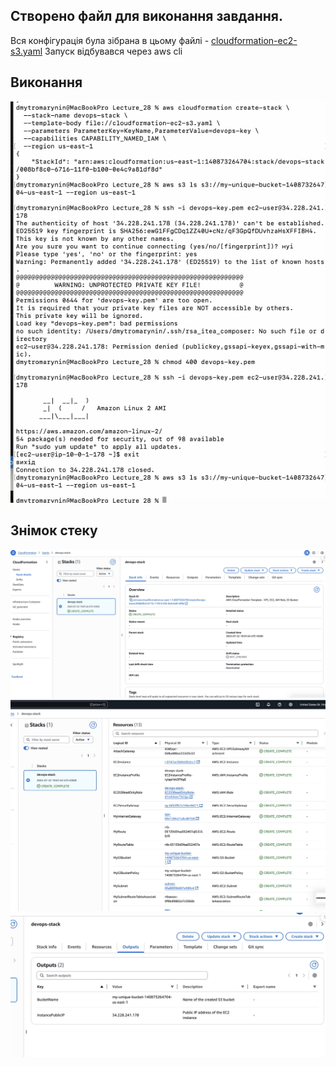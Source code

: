 ## Створено файл для виконання завдання.

Вся конфігурація була зібрана в цьому файлі - [cloudformation-ec2-s3.yaml](cloudformation-ec2-s3.yaml)
Запуск відбувався через aws cli

## Виконання

![aws cli & ssh connect](1.jpg)

## Знімок стеку

![інформація](2.jpg)
![resources](3.jpg)
![output](4.jpg)